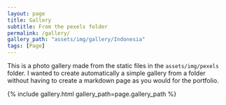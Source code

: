 ```yaml
---
layout: page
title: Gallery
subtitle: From the pexels folder
permalink: /gallery/
gallery_path: "assets/img/gallery/Indonesia"
tags: [Page]
---
```


This is a photo gallery made from the static files in the `assets/img/pexels` folder. 
I wanted to create automatically a simple gallery from a folder without having to create a markdown page as you would for the portfolio.


{% include gallery.html gallery_path=page.gallery_path %}
